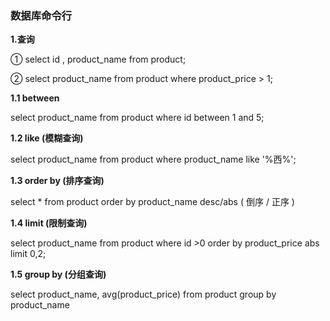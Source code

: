 ### 数据库命令行

**1.查询**

① select id , product_name  from  product;

② select  product_name  from  product  where  product_price > 1;

<!--product是数据表名 where是条件查询-->

**1.1 between**

select  product_name  from  product  where  id  between  1  and  5;

**1.2  like (模糊查询)**

select  product_name  from  product  where  product_name  like  '%西%';

<!--查询数据库中产品名称包含‘西’的产品名称-->

**1.3 order by (排序查询)**

select  * from product  order by product_name  desc/abs    ( 倒序 / 正序 )

**1.4 limit (限制查询)**

select  product_name  from  product  where  id >0  order  by  product_price  abs  limit 0,2;

**1.5 group by (分组查询)**

select  product_name, avg(product_price)  from  product  group by  product_name 



